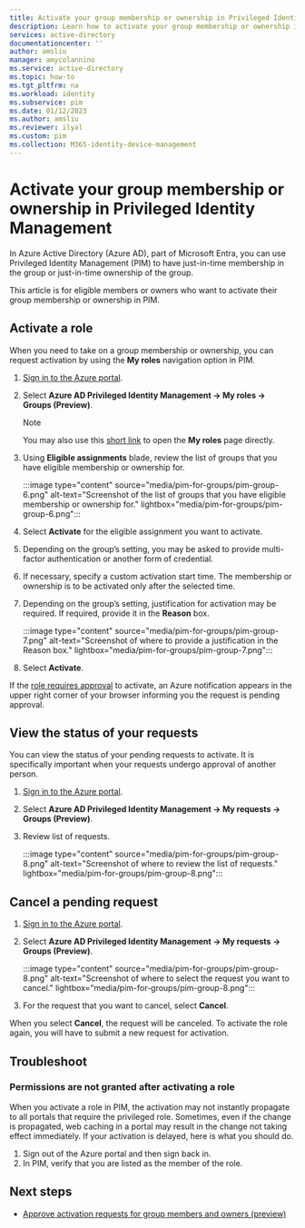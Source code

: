 ```yaml
---
title: Activate your group membership or ownership in Privileged Identity Management - Azure Active Directory
description: Learn how to activate your group membership or ownership in Privileged Identity Management (PIM).
services: active-directory
documentationcenter: ''
author: amsliu
manager: amycolannino
ms.service: active-directory
ms.topic: how-to
ms.tgt_pltfrm: na
ms.workload: identity
ms.subservice: pim
ms.date: 01/12/2023
ms.author: amsliu
ms.reviewer: ilyal
ms.custom: pim
ms.collection: M365-identity-device-management
---
```


# Activate your group membership or ownership in Privileged Identity Management

In Azure Active Directory (Azure AD), part of Microsoft Entra, you can use Privileged Identity Management (PIM) to have just-in-time membership in the group or just-in-time ownership of the group.

This article is for eligible members or owners who want to activate their group membership or ownership in PIM.

## Activate a role

When you need to take on a group membership or ownership, you can request activation by using the **My roles** navigation option in PIM.

1. [Sign in to the Azure portal](https://portal.azure.com).

1. Select **Azure AD Privileged Identity Management -> My roles -> Groups (Preview)**.
    >[!NOTE]
    > You may also use this [short link](https://aka.ms/pim) to open the **My roles** page directly.

1. Using **Eligible assignments** blade, review the list of groups that you have eligible membership or ownership for.

    :::image type="content" source="media/pim-for-groups/pim-group-6.png" alt-text="Screenshot of the list of groups that you have eligible membership or ownership for." lightbox="media/pim-for-groups/pim-group-6.png":::

1. Select **Activate** for the eligible assignment you want to activate.

1. Depending on the group’s setting, you may be asked to provide multi-factor authentication or another form of credential.

1. If necessary, specify a custom activation start time. The membership or ownership is to be activated only after the selected time.

1. Depending on the group’s setting, justification for activation may be required. If required, provide it in the **Reason** box.

    :::image type="content" source="media/pim-for-groups/pim-group-7.png" alt-text="Screenshot of where to provide a justification in the Reason box." lightbox="media/pim-for-groups/pim-group-7.png":::

1.	Select **Activate**.

If the [role requires approval](pim-resource-roles-approval-workflow.md) to activate, an Azure notification appears in the upper right corner of your browser informing you the request is pending approval.

## View the status of your requests

You can view the status of your pending requests to activate. It is specifically important when your requests undergo approval of another person.

1. [Sign in to the Azure portal](https://portal.azure.com).

1. Select **Azure AD Privileged Identity Management -> My requests -> Groups (Preview)**. 

1. Review list of requests.

    :::image type="content" source="media/pim-for-groups/pim-group-8.png" alt-text="Screenshot of where to review the list of requests." lightbox="media/pim-for-groups/pim-group-8.png":::


## Cancel a pending request

1. [Sign in to the Azure portal](https://portal.azure.com).

1. Select **Azure AD Privileged Identity Management -> My requests -> Groups (Preview)**. 

    :::image type="content" source="media/pim-for-groups/pim-group-8.png" alt-text="Screenshot of where to select the request you want to cancel." lightbox="media/pim-for-groups/pim-group-8.png":::

1. For the request that you want to cancel, select **Cancel**.

When you select **Cancel**, the request will be canceled. To activate the role again, you will have to submit a new request for activation.

## Troubleshoot

### Permissions are not granted after activating a role

When you activate a role in PIM, the activation may not instantly propagate to all portals that require the privileged role. Sometimes, even if the change is propagated, web caching in a portal may result in the change not taking effect immediately. If your activation is delayed, here is what you should do.

1. Sign out of the Azure portal and then sign back in.
1. In PIM, verify that you are listed as the member of the role.

## Next steps

- [Approve activation requests for group members and owners (preview)](groups-approval-workflow.md)

